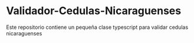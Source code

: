 # Validador-Cedulas-Nicaraguenses
Este repositorio contiene un pequeña clase typescript para validar cedulas nicaraguenses

